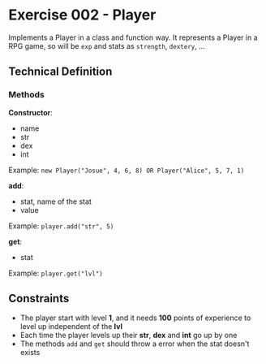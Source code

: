 # Exercise 002 - Player

Implements a Player in a class and function way. It represents a Player in a RPG game, so will be `exp` and stats as `strength`, `dextery`, ...

## Technical Definition

### Methods

__Constructor__: 
- name
- str
- dex
- int

Example: `new Player("Josue", 4, 6, 8) OR Player("Alice", 5, 7, 1)`

__add__:
- stat, name of the stat
- value

Example: `player.add("str", 5)`

__get__:
- stat

Example: `player.get("lvl")`

## Constraints

- The player start with level __1__, and it needs __100__ points of experience to level up independent of the __lvl__
- Each time the player levels up their __str__, __dex__ and __int__ go up by one
- The methods `add` and `get` should throw a error when the stat doesn't exists
